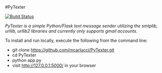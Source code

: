 #PyTexter

[![Build Status](https://travis-ci.org/mcarlucci/PyTexter.svg?branch=master)](https://travis-ci.org/mcarlucci/PyTexter)

*PyTexter is a simple Python/Flask text message sender utilizing the smtplib, urllib, urllib2 libraries and currently only supports gmail accounts.*

To install and run locally, execute the following from the command line:
- git clone https://github.com/mcarlucci/PyTexter.git
- cd PyTexter
- python app.py
- visit http://127.0.0.1:5000/ in your browser
